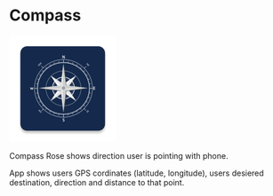 # Compass




![Compass](https://github.com/maciekkotas/Compass/blob/master/app/src/main/res/mipmap-xxxhdpi/ic_compass_launcher.png)



Compass Rose shows direction user is pointing with phone.

App shows users GPS cordinates (latitude, longitude), users desiered destination, direction and distance to that point. 
